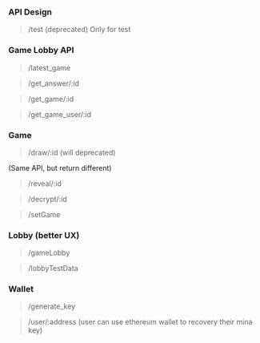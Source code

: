 ### API Design 

> /test (deprecated)
Only for test

### Game Lobby API

> /latest_game

> /get_answer/:id

> /get_game/:id

> /get_game_user/:id

### Game

> /draw/:id
(will deprecated)

(Same API, but return different)
> /reveal/:id

> /decrypt/:id

> /setGame

### Lobby (better UX)
> /gameLobby

> /lobbyTestData

### Wallet
> /generate_key

> /user/:address
(user can use ethereum wallet to recovery their mina key)